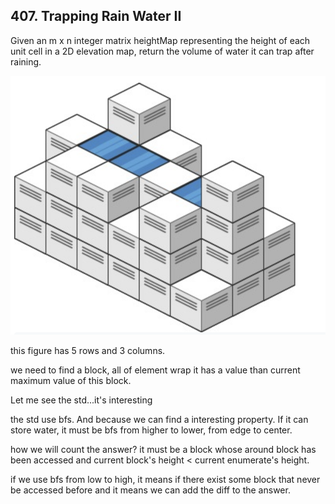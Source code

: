 ## 407. Trapping Rain Water II

Given an m x n integer matrix heightMap representing the height of each unit cell in a 2D elevation map, return the volume of water it can trap after raining.

![](407.png)

this figure has 5 rows and 3 columns.

we need to find a block, all of element wrap it has a value than current maximum value of this block.

Let me see the std...it's interesting

the std use bfs. And because we can find a interesting property. If it can store water, it must be bfs from higher to lower, from edge to center.

how we will count the answer? it must be a block whose around block has been accessed and current block's height < current enumerate's height.

if we use bfs from low to high, it means if there exist some block that never be accessed before and it means we can add the diff to the answer.